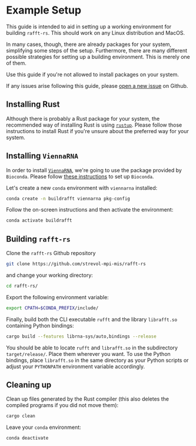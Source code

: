 # Example Setup

This guide is intended to aid in setting up a working environment for building `rafft-rs`.
This should work on any Linux distribution and MacOS.

In many cases, though, there are already packages for your system, simplifying some steps of the setup.
Furthermore, there are many different possible strategies for setting up a building environment.
This is merely one of them.

Use this guide if you're not allowed to install packages on your system.

If any issues arise following this guide, please [open a new issue](https://github.com/strevol-mpi-mis/rafft-rs/issues/new) on Github.

## Installing Rust

Although there is probably a Rust package for your system, the recommended way of installing Rust
is using [`rustup`](https://www.rust-lang.org/tools/install).
Please follow those instructions to install Rust if you're unsure about the preferred way for your system.

## Installing `ViennaRNA`

In order to install [`ViennaRNA`](https://www.tbi.univie.ac.at/RNA/), we're going to use the package provided by `Bioconda`.
Please follow [these instructions](https://bioconda.github.io/user/install.html) to set up `Bioconda`.

Let's create a new `conda` environment with `viennarna` installed:
```sh
conda create -n buildrafft viennarna pkg-config
```

Follow the on-screen instructions and then activate the environment:
```sh
conda activate buildrafft 
```

## Building `rafft-rs`

Clone the `rafft-rs` Github repository
```sh
git clone https://github.com/strevol-mpi-mis/rafft-rs
```

and change your working directory:
```sh
cd rafft-rs/
```

Export the following environment variable:
```sh
export CPATH=$CONDA_PREFIX/include/
```

Finally, build both the CLI executable `rufft` and the library `librafft.so` containing Python bindings:
```sh
cargo build --features librna-sys/auto,bindings --release
```

You should be able to locate `rufft` and `librafft.so` in the subdirectory `target/release/`.
Place them wherever you want.
To use the Python bindings, place `librafft.so` in the same directory as your Python scripts 
or adjust your `PYTHONPATH` environment variable accordingly.

## Cleaning up

Clean up files generated by the Rust compiler (this also deletes the compiled programs if you did not move them):
```sh
cargo clean
```

Leave your `conda` environment:
```sh
conda deactivate
```
